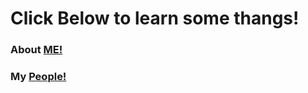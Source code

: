 # Click Below to learn some thangs! 

### About [ME!](https://github.com/maddieredpath/MarkdownPages/blob/main/aboutme.md)

### My [People!](https://github.com/maddieredpath/MarkdownPages/blob/main/MyPeople.md)
